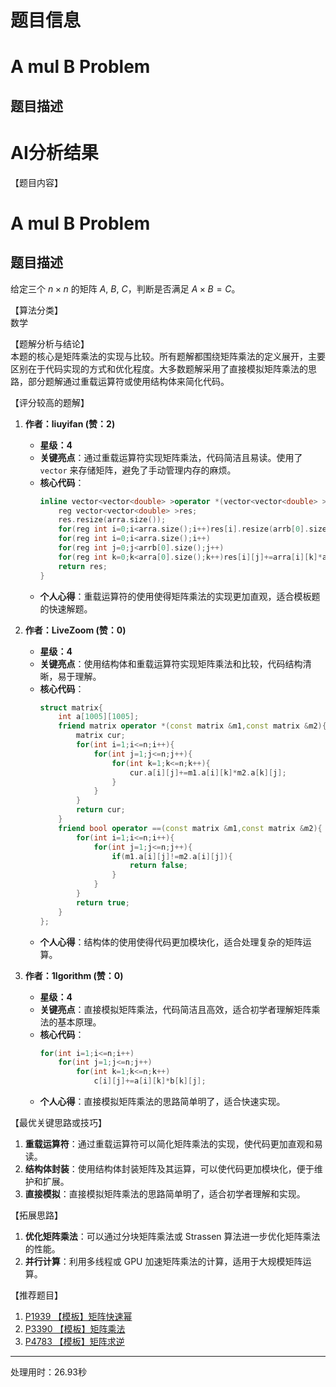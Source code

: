 # 题目信息

# A mul B Problem

## 题目描述

[problemUrl]: https://atcoder.jp/contests/kupc2012pr/tasks/kupc2012pr_4

# AI分析结果

【题目内容】
# A mul B Problem

## 题目描述

给定三个 $n \times n$ 的矩阵 $A$, $B$, $C$，判断是否满足 $A \times B = C$。

【算法分类】  
数学

【题解分析与结论】  
本题的核心是矩阵乘法的实现与比较。所有题解都围绕矩阵乘法的定义展开，主要区别在于代码实现的方式和优化程度。大多数题解采用了直接模拟矩阵乘法的思路，部分题解通过重载运算符或使用结构体来简化代码。

【评分较高的题解】  
1. **作者：liuyifan (赞：2)**  
   - **星级：4**  
   - **关键亮点**：通过重载运算符实现矩阵乘法，代码简洁且易读。使用了 `vector` 来存储矩阵，避免了手动管理内存的麻烦。  
   - **核心代码**：
     ```cpp
     inline vector<vector<double> >operator *(vector<vector<double> >arra,vector<vector<double> >arrb) {
         reg vector<vector<double> >res;
         res.resize(arra.size());
         for(reg int i=0;i<arra.size();i++)res[i].resize(arrb[0].size());
         for(reg int i=0;i<arra.size();i++)
         for(reg int j=0;j<arrb[0].size();j++)
         for(reg int k=0;k<arra[0].size();k++)res[i][j]+=arra[i][k]*arrb[k][j];
         return res;
     }
     ```
   - **个人心得**：重载运算符的使用使得矩阵乘法的实现更加直观，适合模板题的快速解题。

2. **作者：LiveZoom (赞：0)**  
   - **星级：4**  
   - **关键亮点**：使用结构体和重载运算符实现矩阵乘法和比较，代码结构清晰，易于理解。  
   - **核心代码**：
     ```cpp
     struct matrix{
         int a[1005][1005];
         friend matrix operator *(const matrix &m1,const matrix &m2){
             matrix cur;
             for(int i=1;i<=n;i++){
                 for(int j=1;j<=n;j++){
                     for(int k=1;k<=n;k++){
                         cur.a[i][j]+=m1.a[i][k]*m2.a[k][j];
                     }
                 }
             }
             return cur;
         }
         friend bool operator ==(const matrix &m1,const matrix &m2){
             for(int i=1;i<=n;i++){
                 for(int j=1;j<=n;j++){
                     if(m1.a[i][j]!=m2.a[i][j]){
                         return false;
                     }
                 }
             }
             return true;
         }
     };
     ```
   - **个人心得**：结构体的使用使得代码更加模块化，适合处理复杂的矩阵运算。

3. **作者：1lgorithm (赞：0)**  
   - **星级：4**  
   - **关键亮点**：直接模拟矩阵乘法，代码简洁且高效，适合初学者理解矩阵乘法的基本原理。  
   - **核心代码**：
     ```cpp
     for(int i=1;i<=n;i++)
         for(int j=1;j<=n;j++)
             for(int k=1;k<=n;k++)
                 c[i][j]+=a[i][k]*b[k][j];
     ```
   - **个人心得**：直接模拟矩阵乘法的思路简单明了，适合快速实现。

【最优关键思路或技巧】  
1. **重载运算符**：通过重载运算符可以简化矩阵乘法的实现，使代码更加直观和易读。
2. **结构体封装**：使用结构体封装矩阵及其运算，可以使代码更加模块化，便于维护和扩展。
3. **直接模拟**：直接模拟矩阵乘法的思路简单明了，适合初学者理解和实现。

【拓展思路】  
1. **优化矩阵乘法**：可以通过分块矩阵乘法或 Strassen 算法进一步优化矩阵乘法的性能。
2. **并行计算**：利用多线程或 GPU 加速矩阵乘法的计算，适用于大规模矩阵运算。

【推荐题目】  
1. [P1939 【模板】矩阵快速幂](https://www.luogu.com.cn/problem/P1939)  
2. [P3390 【模板】矩阵乘法](https://www.luogu.com.cn/problem/P3390)  
3. [P4783 【模板】矩阵求逆](https://www.luogu.com.cn/problem/P4783)

---
处理用时：26.93秒
